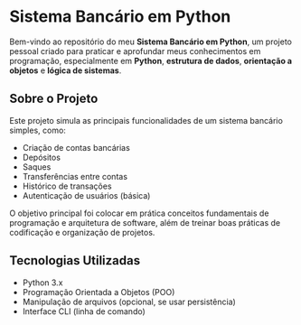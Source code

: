# Sistema Bancário em Python

Bem-vindo ao repositório do meu **Sistema Bancário em Python**, um projeto pessoal criado para praticar e aprofundar meus conhecimentos em programação, especialmente em **Python**, **estrutura de dados**, **orientação a objetos** e **lógica de sistemas**.

## Sobre o Projeto

Este projeto simula as principais funcionalidades de um sistema bancário simples, como:

- Criação de contas bancárias
- Depósitos
- Saques
- Transferências entre contas
- Histórico de transações
- Autenticação de usuários (básica)

O objetivo principal foi colocar em prática conceitos fundamentais de programação e arquitetura de software, além de treinar boas práticas de codificação e organização de projetos.

## Tecnologias Utilizadas

- Python 3.x
- Programação Orientada a Objetos (POO)
- Manipulação de arquivos (opcional, se usar persistência)
- Interface CLI (linha de comando)

